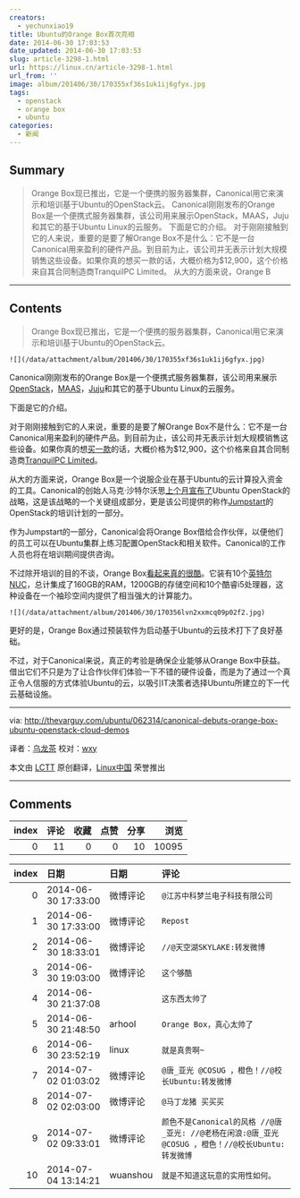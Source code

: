 ```yaml
---
creators:
  - yechunxiao19
title: Ubuntu的Orange Box首次亮相
date: 2014-06-30 17:03:53
date_updated: 2014-06-30 17:03:53
slug: article-3298-1.html
url: https://linux.cn/article-3298-1.html
url_from: ''
image: album/201406/30/170355xf36s1uk1ij6gfyx.jpg
tags:
  - openstack
  - orange box
  - ubuntu
categories:
  - 新闻
---
```


## Summary

> Orange Box现已推出，它是一个便携的服务器集群，Canonical用它来演示和培训基于Ubuntu的OpenStack云。   Canonical刚刚发布的Orange Box是一个便携式服务器集群，该公司用来展示OpenStack，MAAS，Juju和其它的基于Ubuntu Linux的云服务。 下面是它的介绍。 对于刚刚接触到它的人来说，重要的是要了解Orange Box不是什么：它不是一台Canonical用来盈利的硬件产品。到目前为止，该公司并无表示计划大规模销售这些设备。如果你真的想买一款的话，大概价格为$12,900，这个价格来自其合同制造商TranquilPC Limited。 从大的方面来说，Orange B

***

<!-- more -->

## Contents

> 
> Orange Box现已推出，它是一个便携的服务器集群，Canonical用它来演示和培训基于Ubuntu的OpenStack云。
> 
> 
> 

`![](/data/attachment/album/201406/30/170355xf36s1uk1ij6gfyx.jpg)`

Canonical刚刚发布的Orange Box是一个便携式服务器集群，该公司用来展示[OpenStack](http://openstack.org/)，[MAAS](https://maas.ubuntu.com/)，[Juju](http://juju.ubuntu.com/)和其它的基于Ubuntu Linux的云服务。

下面是它的介绍。

对于刚刚接触到它的人来说，重要的是要了解Orange Box不是什么：它不是一台Canonical用来盈利的硬件产品。到目前为止，该公司并无表示计划大规模销售这些设备。如果你真的想[买一款](http://www.tranquilpcshop.co.uk/ubuntu-orange-box/)的话，大概价格为$12,900，这个价格来自其合同制造商[TranquilPC Limited](http://www.tranquilpcshop.co.uk/)。

从大的方面来说，Orange Box是一个说服企业在基于Ubuntu的云计算投入资金的工具。Canonical的创始人马克·沙特尔沃思[上个月宣布了](http://thevarguy.com/ubuntu/051614/shuttleworth-highlights-ubuntu-openstack-cloud-innovations)Ubuntu OpenStack的战略，这是该战略的一个关键组成部分，更是该公司提供的称作[Jumpstart](http://www.ubuntu.com/cloud/tools/jumpstart)的OpenStack的培训计划的一部分。

作为Jumpstart的一部分，Canonical会将Orange Box借给合作伙伴，以便他们的员工可以在Ubuntu集群上练习配置OpenStack和相关软件。Canonical的工作人员也将在培训期间提供咨询。

不过除开培训的目的不谈，Orange Box[看起来真的很酷](http://arstechnica.com/information-technology/2014/06/hands-on-with-canonicals-orange-box-and-a-peek-into-cloud-nirvana/)。它装有10个[英特尔NUC](http://www.intel.com/content/www/us/en/nuc/overview.html)，总计集成了160GB的RAM，1200GB的存储空间和10个酷睿i5处理器，这种设备在一个袖珍空间内提供了相当强大的计算能力。

`![](/data/attachment/album/201406/30/170356lvn2xxmcq09p02f2.jpg)`

更好的是，Orange Box通过预装软件为启动基于Ubuntu的云技术打下了良好基础。

不过，对于Canonical来说，真正的考验是确保企业能够从Orange Box中获益。借出它们不只是为了让合作伙伴们体验一下不错的硬件设备，而是为了通过一个真正令人信服的方式体验Ubuntu的云，以吸引IT决策者选择Ubuntu所建立的下一代云基础设施。

---

via: <http://thevarguy.com/ubuntu/062314/canonical-debuts-orange-box-ubuntu-openstack-cloud-demos>

译者：[乌龙茶](https://github.com/yechunxiao19) 校对：[wxy](https://github.com/wxy)

本文由 [LCTT](https://github.com/LCTT/TranslateProject) 原创翻译，[Linux中国](https://linux.cn/) 荣誉推出

***

## Comments


|   index |   评论 |   收藏 |   点赞 |   分享 |   浏览 |
|--------:|-------:|-------:|-------:|-------:|-------:|
|       0 |     11 |      0 |      0 |     10 |  10095 |

|   index | 日期                | 日期     | 评论                                                                                               |
|--------:|:--------------------|:---------|:---------------------------------------------------------------------------------------------------|
|       0 | 2014-06-30 17:33:00 | 微博评论 | `@江苏中科梦兰电子科技有限公司`                                                                    |
|       1 | 2014-06-30 17:33:00 | 微博评论 | `Repost`                                                                                           |
|       2 | 2014-06-30 18:33:01 | 微博评论 | `//@天空湖SKYLAKE:转发微博`                                                                        |
|       3 | 2014-06-30 19:03:00 | 微博评论 | `这个够酷`                                                                                         |
|       4 | 2014-06-30 21:37:08 |          | `这东西太帅了`                                                                                     |
|       5 | 2014-06-30 21:48:50 | arhool   | `Orange Box，真心太帅了`                                                                           |
|       6 | 2014-06-30 23:52:19 | linux    | `就是真贵啊~`                                                                                      |
|       7 | 2014-07-02 01:03:02 | 微博评论 | `@唐_亚光 @COSUG ，橙色！//@校长Ubuntu:转发微博`                                                   |
|       8 | 2014-07-02 02:03:00 | 微博评论 | `@马丁龙猪 买买买`                                                                                 |
|       9 | 2014-07-02 09:33:01 | 微博评论 | `颜色不是Canonical的风格 //@唐_亚光: //@老杨在闲浪:@唐_亚光 @COSUG ，橙色！//@校长Ubuntu:转发微博` |
|      10 | 2014-07-04 13:14:21 | wuanshou | `就是不知道这玩意的实用性如何。`                                                                   |
